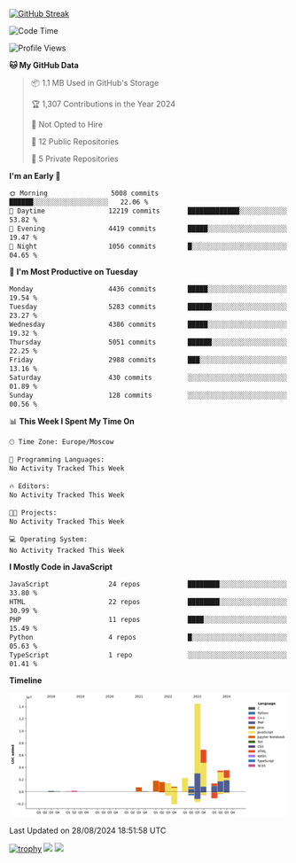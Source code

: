 [![GitHub Streak](https://github-readme-streak-stats.herokuapp.com/?user=yogik10)](https://git.io/streak-stats)
<!--START_SECTION:waka-->
![Code Time](http://img.shields.io/badge/Code%20Time-799%20hrs%2020%20mins-blue)

![Profile Views](http://img.shields.io/badge/Profile%20Views-0-blue)

**🐱 My GitHub Data** 

> 📦 1.1 MB Used in GitHub's Storage 
 > 
> 🏆 1,307 Contributions in the Year 2024
 > 
> 🚫 Not Opted to Hire
 > 
> 📜 12 Public Repositories 
 > 
> 🔑 5 Private Repositories 
 > 
**I'm an Early 🐤** 

```text
🌞 Morning                5008 commits        ██████░░░░░░░░░░░░░░░░░░░   22.06 % 
🌆 Daytime                12219 commits       █████████████░░░░░░░░░░░░   53.82 % 
🌃 Evening                4419 commits        █████░░░░░░░░░░░░░░░░░░░░   19.47 % 
🌙 Night                  1056 commits        █░░░░░░░░░░░░░░░░░░░░░░░░   04.65 % 
```
📅 **I'm Most Productive on Tuesday** 

```text
Monday                   4436 commits        █████░░░░░░░░░░░░░░░░░░░░   19.54 % 
Tuesday                  5283 commits        ██████░░░░░░░░░░░░░░░░░░░   23.27 % 
Wednesday                4386 commits        █████░░░░░░░░░░░░░░░░░░░░   19.32 % 
Thursday                 5051 commits        ██████░░░░░░░░░░░░░░░░░░░   22.25 % 
Friday                   2988 commits        ███░░░░░░░░░░░░░░░░░░░░░░   13.16 % 
Saturday                 430 commits         ░░░░░░░░░░░░░░░░░░░░░░░░░   01.89 % 
Sunday                   128 commits         ░░░░░░░░░░░░░░░░░░░░░░░░░   00.56 % 
```


📊 **This Week I Spent My Time On** 

```text
🕑︎ Time Zone: Europe/Moscow

💬 Programming Languages: 
No Activity Tracked This Week

🔥 Editors: 
No Activity Tracked This Week

🐱‍💻 Projects: 
No Activity Tracked This Week

💻 Operating System: 
No Activity Tracked This Week
```

**I Mostly Code in JavaScript** 

```text
JavaScript               24 repos            ████████░░░░░░░░░░░░░░░░░   33.80 % 
HTML                     22 repos            ████████░░░░░░░░░░░░░░░░░   30.99 % 
PHP                      11 repos            ████░░░░░░░░░░░░░░░░░░░░░   15.49 % 
Python                   4 repos             █░░░░░░░░░░░░░░░░░░░░░░░░   05.63 % 
TypeScript               1 repo              ░░░░░░░░░░░░░░░░░░░░░░░░░   01.41 % 
```



**Timeline**

![Lines of Code chart](https://raw.githubusercontent.com/Yogik10/Yogik10/main/assets/bar_graph.png)


 Last Updated on 28/08/2024 18:51:58 UTC
<!--END_SECTION:waka-->
[![trophy](https://github-profile-trophy.vercel.app/?username=yogik10)](https://github.com/ryo-ma/github-profile-trophy)
![](https://github-profile-summary-cards.vercel.app/api/cards/profile-details?username=yogik10&theme=solarized_dark)
![](https://github-profile-summary-cards.vercel.app/api/cards/most-commit-language?username=yogik10&theme=solarized_dark)


